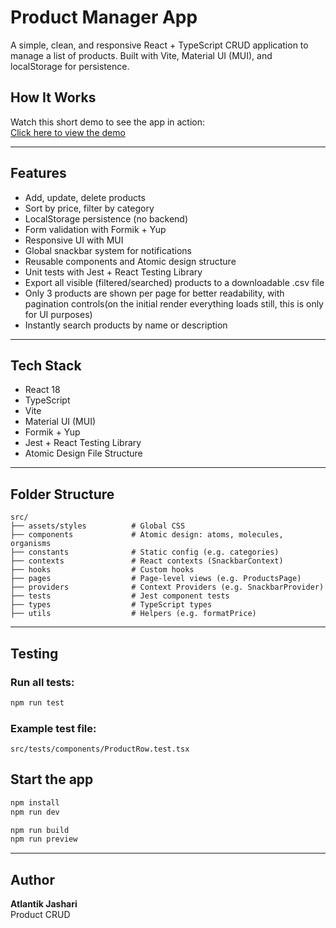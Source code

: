 # Product Manager App

A simple, clean, and responsive React + TypeScript CRUD application to manage a list of products. Built with Vite, Material UI (MUI), and localStorage for persistence.

## How It Works

Watch this short demo to see the app in action:  
[Click here to view the demo](https://calipio.com/app/play/LgDSXibc#bf94Tn8f)

---

## Features

- Add, update, delete products
- Sort by price, filter by category
- LocalStorage persistence (no backend)
- Form validation with Formik + Yup
- Responsive UI with MUI
- Global snackbar system for notifications
- Reusable components and Atomic design structure
- Unit tests with Jest + React Testing Library
- Export all visible (filtered/searched) products to a downloadable .csv file
- Only 3 products are shown per page for better readability, with pagination controls(on the initial render everything loads still, this is only for UI purposes)
- Instantly search products by name or description

---

## Tech Stack

- React 18
- TypeScript
- Vite
- Material UI (MUI)
- Formik + Yup
- Jest + React Testing Library
- Atomic Design File Structure

---

## Folder Structure

```
src/
├── assets/styles          # Global CSS
├── components             # Atomic design: atoms, molecules, organisms
├── constants              # Static config (e.g. categories)
├── contexts               # React contexts (SnackbarContext)
├── hooks                  # Custom hooks
├── pages                  # Page-level views (e.g. ProductsPage)
├── providers              # Context Providers (e.g. SnackbarProvider)
├── tests                  # Jest component tests
├── types                  # TypeScript types
├── utils                  # Helpers (e.g. formatPrice)
```

---

## Testing

### Run all tests:

```bash
npm run test
```

### Example test file:

`src/tests/components/ProductRow.test.tsx`

## Start the app

```bash
npm install
npm run dev
```

```bash
npm run build
npm run preview
```

---

## Author

**Atlantik Jashari**  
Product CRUD

